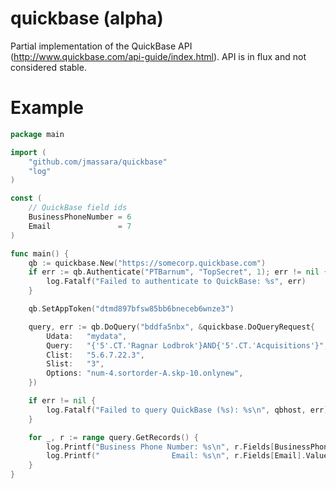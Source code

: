 quickbase (alpha)
=================
Partial implementation of the QuickBase API (http://www.quickbase.com/api-guide/index.html).
API is in flux and not considered stable.

Example
=======
```go
package main

import (
    "github.com/jmassara/quickbase"
    "log"
)

const (
    // QuickBase field ids
    BusinessPhoneNumber = 6
    Email               = 7
)

func main() {
    qb := quickbase.New("https://somecorp.quickbase.com")
    if err := qb.Authenticate("PTBarnum", "TopSecret", 1); err != nil {
        log.Fatalf("Failed to authenticate to QuickBase: %s", err)
    }

    qb.SetAppToken("dtmd897bfsw85bb6bneceb6wnze3")

    query, err := qb.DoQuery("bddfa5nbx", &quickbase.DoQueryRequest{
        Udata:   "mydata",
        Query:   "{'5'.CT.'Ragnar Lodbrok'}AND{'5'.CT.'Acquisitions'}",
        Clist:   "5.6.7.22.3",
        Slist:   "3",
        Options: "num-4.sortorder-A.skp-10.onlynew",
    })

    if err != nil {
        log.Fatalf("Failed to query QuickBase (%s): %s\n", qbhost, err)
    }

    for _, r := range query.GetRecords() {
        log.Printf("Business Phone Number: %s\n", r.Fields[BusinessPhoneNumber].Value)
        log.Printf("                Email: %s\n", r.Fields[Email].Value)
    }
}
```
